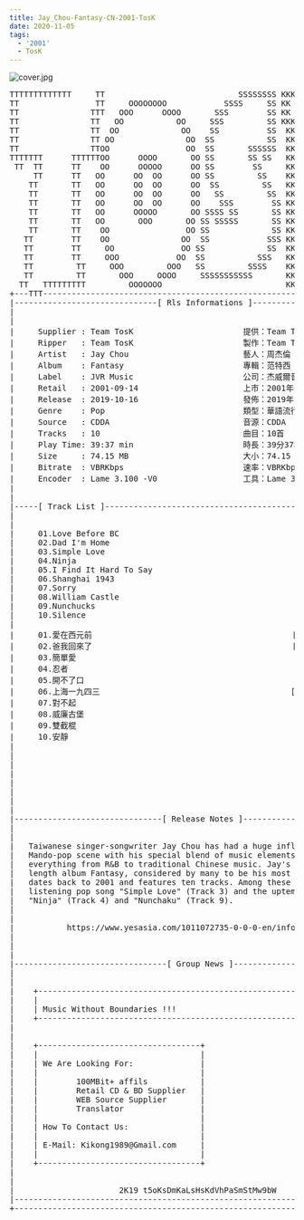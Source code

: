 ```yaml
---
title: Jay_Chou-Fantasy-CN-2001-TosK
date: 2020-11-05
tags:
  - '2001'
  - TosK
---
```


![cover.jpg](https://goindex.65style.workers.dev/1:/Jay_Chou-Fantasy-CN-2001-TosK/00-jay_chou-fantasy-cn-2001-tosk-cover.jpg)


<retrotxt v-slot>
<pre class="has-text-plain text-1x font-ibm_vga_8x16">TTTTTTTTTTTTT     TT                            SSSSSSSS KKKKKK    KKKK    KKKKKKK
TT                TT     OOOOOOOO            SSSS     SS KK        KKKK        KK
TT               TTT   OOO      OOOO       SSS        SS KK        KKK         KK
TT               TT   OO           OO     SSS         SS KKK       KKK        KK
TT               TT  OO             OO    SS          SS  KK       KK        KK
TT               TT OO               OO  SS           SS  KK                KK
TT               TTOO                OO  SS       SSSSSS  KK                KK
TTTTTTT      TTTTTTOO      OOOO       OO SS       SS SS   KK               KK
 TT  TT      TT    OO      OOOOO      OO SS        SS     KK              KK
     TT      TT   OO      OO  OO      OO SS         SS    KK              KK
    TT       TT   OO      OO  OO      OO  SS         SS   KK               KK
    TT       TT   OO      OO  OO      OO   SS         SS  KK                KK
    TT       TT   OO      OO  OO      OO    SSS        SS KK                 KK
    TT       TT   OO      OOOOO       OO SSSS SS       SS KK                  KK
    TT       TT   OO       OOO       OO SS SSSSS       SS KK                   KK
    TT       TT    OO                OO SS             SS KK       KK           KK
   TT        TT    OO               OO  SS            SSS KK      KKKK         KK
   TT        TT     OO              OO SS             SS  KK      KK KK       KK
   TT        TT     OOO            OO  SS           SSS   KK      KK  KK    KKK
   TT         TT     OOO         OOO   SS         SSSS    KK       KK  KK  KKK
   TT         TT       OOO     OOOO     SSSSSSSSSSS       KK KKKKKKKK  KK KKK
  TT   TTTTTTTTT         OOOOOOO                          KKKK          KKKK
+---TTT-----------------------------------------------------------------KKK----+
|------------------------------[ Rls Informations ]----------------------------|
|                                                                              |
|                                                                              |
|     Supplier : Team TosK                       提供：Team TosK               |
|     Ripper   : Team TosK                       製作：Team TosK               |
|     Artist   : Jay Chou                        藝人：周杰倫                  |
|     Album    : Fantasy                         專輯：范特西                  |
|     Label    : JVR Music                       公司：杰威爾音樂              |
|     Retail   : 2001-09-14                      上市：2001年09月14日          |
|     Release  : 2019-10-16                      發佈：2019年10月16日          |
|     Genre    : Pop                             類型：華語流行                |
|     Source   : CDDA                            音源：CDDA                    |
|     Tracks   : 10                              曲目：10首                    |
|     Play Time: 39:37 min                       時長：39分37秒                |
|     Size     : 74.15 MB                        大小：74.15 MB                |
|     Bitrate  : VBRKbps                         速率：VBRKbps                 |
|     Encoder  : Lame 3.100 -V0                  工具：Lame 3.100 -V0          |
|                                                                              |
|                                                                              |
|-----[ Track List ]-----------------------------------------------------------|
|                                                                              |
|                                                                              |
|     01.Love Before BC                                      [03:54]           |
|     02.Dad I'm Home                                        [03:56]           |
|     03.Simple Love                                         [04:31]           |
|     04.Ninja                                               [02:39]           |
|     05.I Find It Hard To Say                               [04:45]           |
|     06.Shanghai 1943                                       [03:16]           |
|     07.Sorry                                               [03:45]           |
|     08.William Castle                                      [03:56]           |
|     09.Nunchucks                                           [03:21]           |
|     10.Silence                                             [05:34]           |
|                                                            -------           |
|     01.愛在西元前                                          [03:54]           |
|     02.爸我回來了                                          [03:56]           |
|     03.簡單愛                                              [04:31]           |
|     04.忍者                                                [02:39]           |
|     05.開不了口                                            [04:45]           |
|     06.上海一九四三                                        [03:16]           |
|     07.對不起                                              [03:45]           |
|     08.威廉古堡                                            [03:56]           |
|     09.雙截棍                                              [03:21]           |
|     10.安靜                                                [05:34]           |
|                                                            -------           |
|                                                             39:37 min        |
|                                                             74.15 MB         |
|                                                                              |
|                                                                              |
|                                                                              |
|                                                                              |
|                                                                              |
|-------------------------------[ Release Notes ]------------------------------|
|                                                                              |
|                                                                              |
|   Taiwanese singer-songwriter Jay Chou has had a huge influence on the       |
|   Mando-pop scene with his special blend of music elements incorporating     |
|   everything from R&amp;B to traditional Chinese music. Jay's second full-       |
|   length album Fantasy, considered by many to be his most definite release,  |
|   dates back to 2001 and features ten tracks. Among these are the easy-      |
|   listening pop song "Simple Love" (Track 3) and the uptempo fast tracks     |
|   "Ninja" (Track 4) and "Nunchaku" (Track 9).                                |
|                                                                              |
|                                                                              |
|           https://www.yesasia.com/1011072735-0-0-0-en/info.html              |
|                                                                              |
|                                                                              |
|                                                                              |
|--------------------------------[ Group News ]--------------------------------|
|                                                                              |
|                                                                              |
|    +--------------------------------------------------------------------+    |
|    |                                                                    |    |
|    | Music Without Boundaries !!!                                       |    |
|    +--------------------------------------------------------------------+    |
|                                                                              |
|                                                                              |
|    +----------------------------------+                                      |
|    |                                  |                                      |
|    | We Are Looking For:              |                                      |
|    |                                  |                                      |
|    |        100MBit+ affils           |                                      |
|    |        Retail CD &amp; BD Supplier   |                                      |
|    |        WEB Source Supplier       |                                      |
|    |        Translator                |                                      |
|    |                                  |                                      |
|    | How To Contact Us:               |                                      |
|    |                                  |                                      |
|    | E-Mail: Kikong1989@Gmail.com     |                                      |
|    |                                  |                    RlS No. 1655      |
|    +----------------------------------+                                      |
|                                                                              |
|                                                                              |
|                      2K19 t5oKsDmKaLsHsKdVhPaSmStMw9bW                       |
|------------------------------------------------------------------------------|
+------------------------------------------------------------------------------+
<span class="dos-cursor">_</span></pre>
</retrotxt>

<a-player 
    :options="{
        audio: [
          {
            name: '愛在西元前',
            artist: '周杰倫',
            url: 'https://goindex.65style.workers.dev/1:/Jay_Chou-Fantasy-CN-2001-TosK/01-jay_chou-love_before_bc-tosk.mp3',
            cover: 'https://goindex.65style.workers.dev/1:/Jay_Chou-Fantasy-CN-2001-TosK/00-jay_chou-fantasy-cn-2001-tosk-cover.jpg',
            theme: '#ebd0c2'
          },
        ]
    }"
/>


<download url="https://www96.zippyshare.com/v/pgZIreBM/file.html"/>


